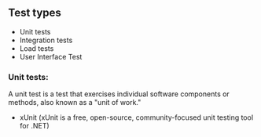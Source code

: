 ## Test types
- Unit tests
- Integration tests
- Load tests
- User Interface Test

### Unit tests:
A unit test is a test that exercises individual software components or methods, also known as a "unit of work."
  - xUnit (xUnit is a free, open-source, community-focused unit testing tool for .NET)



















